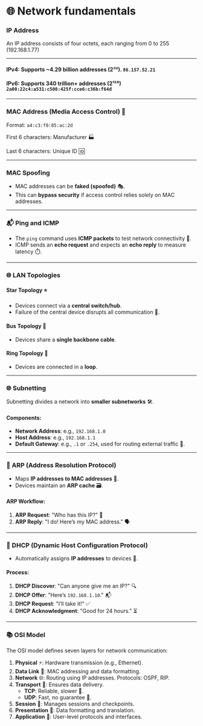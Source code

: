 # 🌐 Network fundamentals

### IP Address 

An IP address consists of four octets, each ranging from 0 to 255 (192.168.1.77)

---
#### IPv4: Supports ~4.29 billion addresses (2³²).  `86.157.52.21`
#### IPv6: Supports 340 trillion+ addresses (2¹²⁸) `2a00:22c4:a531:c500:425f:cce6:c36b:f64d`

---
### MAC Address (Media Access Control) 🔗
Format: `a4:c3:f0:85:ac:2d`

First 6 characters: Manufacturer 🏭

Last 6 characters: Unique ID 🆔

---

### MAC Spoofing
- MAC addresses can be **faked (spoofed)** 🎭.
- This can **bypass security** if access control relies solely on MAC addresses.

---

### 📬 Ping and ICMP
- The `ping` command uses **ICMP packets** to test network connectivity 📡.
- ICMP sends an **echo request** and expects an **echo reply** to measure latency ⏱️.

---

### 🌐 LAN Topologies

#### Star Topology ⭐
- Devices connect via a **central switch/hub**.
- Failure of the central device disrupts all communication 🚫.

#### Bus Topology 🚌
- Devices share a **single backbone cable**.

#### Ring Topology 🔄
- Devices are connected in a **loop**.

---

### 🌐 Subnetting
Subnetting divides a network into **smaller subnetworks** 🛠️.

#### Components:
- **Network Address**: e.g., `192.168.1.0`
- **Host Address**: e.g., `192.168.1.1`
- **Default Gateway**: e.g., `.1` or `.254`, used for routing external traffic 🚦.

---

### 🔄 ARP (Address Resolution Protocol)
- Maps **IP addresses to MAC addresses** 🔗.
- Devices maintain an **ARP cache** 🗃️.

#### ARP Workflow:
1. **ARP Request**: "Who has this IP?" 📢
2. **ARP Reply**: "I do! Here’s my MAC address." 🗣️

---

### 🤝 DHCP (Dynamic Host Configuration Protocol)
- Automatically assigns **IP addresses** to devices 📡.

#### Process:
1. **DHCP Discover**: "Can anyone give me an IP?" 🔍
2. **DHCP Offer**: "Here’s `192.168.1.10`." 📬
3. **DHCP Request**: "I’ll take it!" ✅
4. **DHCP Acknowledgment**: "Good for 24 hours." ⏳

---

### 📚 OSI Model
The OSI model defines seven layers for network communication:

1. **Physical** ⚡️: Hardware transmission (e.g., Ethernet).
2. **Data Link** 🔗: MAC addressing and data formatting.
3. **Network** 🌐: Routing using IP addresses. Protocols: OSPF, RIP.
4. **Transport** 🚚: Ensures data delivery.
   - **TCP**: Reliable, slower 🐢.
   - **UDP**: Fast, no guarantee 🏃.
5. **Session** 🤝: Manages sessions and checkpoints.
6. **Presentation** 🎨: Data formatting and translation.
7. **Application** 📱: User-level protocols and interfaces.
